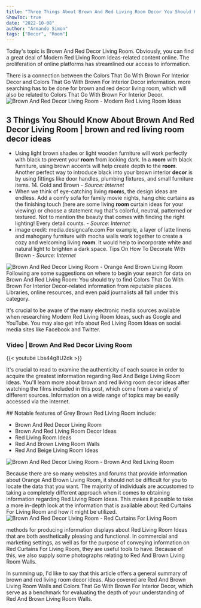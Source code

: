 ```yaml
---
title: "Three Things About Brown And Red Living Room Decor You Should Know"
ShowToc: true 
date: "2022-10-08"
author: "Armando Simon" 
tags: ["Decor", "Room"]
---
```


Today's topic is Brown And Red Decor Living Room. Obviously, you can find a great deal of Modern Red Living Room Ideas-related content online. The proliferation of online platforms has streamlined our access to information.

There is a connection between the Colors That Go With Brown For Interior Decor and Colors That Go With Brown For Interior Decor information. more searching has to be done for brown and red decor living room, which will also be related to Colors That Go With Brown For Interior Decor.
<img loading="lazy" src="https://i.pinimg.com/736x/86/6c/d9/866cd90ca4a562bbc5c601fd4139556d--red-accents-wall-accents.jpg" onerror="this.onerror=null;this.src='https://blogger.googleusercontent.com/img/a/AVvXsEhe7F7TRXHtjiKvHb5vS7DmnxvpHiDyoYyYvm1nHB3Qp2_w3BnM6A2eq4v7FYxCC9bfZt3a9vIMtAYEKUiaDQbHMg-ViyGmRIj39MLp0bGFfgfYw1Dc9q_H-T0wiTm3l0Uq42dETrN9eC8aGJ9_IORZsxST1AcLR7np1koOfcc7tnHa4S8Mwz_xD9d0=s16000';" alt="Brown And Red Decor Living Room - Modern Red Living Room Ideas" >

## 3 Things You Should Know About Brown And Red Decor Living Room | brown and red living room decor ideas
-   Using light brown shades or light wooden furniture will work perfectly with black to prevent your **room** from looking dark. In a **room** with black furniture, using brown accents will help create depth to the **room**. Another perfect way to introduce black into your brown interior **decor** is by using fittings like door handles, plumbing fixtures, and small furniture items. 14. Gold and Brown - <cite>Source: Internet</cite>
-   When we think of eye-catching living **room**s, the design ideas are endless. Add a comfy sofa for family movie nights, hang chic curtains as the finishing touch (here are some living **room** curtain ideas for your viewing) or choose a statement rug that's colorful, neutral, patterned or textured. Not to mention the beauty that comes with finding the right lighting! Every detail counts. - <cite>Source: Internet</cite>
-   image credit: media.designcafe.com For example, a layer of latte linens and mahogany furniture with mocha walls work together to create a cozy and welcoming living **room**. It would help to incorporate white and natural light to brighten a dark space. Tips On How To Decorate With Brown - <cite>Source: Internet</cite>


<img loading="lazy" src="https://legoland.com.vn/wp-content/uploads/2022/11/9-red-and-brown-living-room-most-accurate.png" onerror="this.onerror=null;this.src='https://blogger.googleusercontent.com/img/a/AVvXsEhe7F7TRXHtjiKvHb5vS7DmnxvpHiDyoYyYvm1nHB3Qp2_w3BnM6A2eq4v7FYxCC9bfZt3a9vIMtAYEKUiaDQbHMg-ViyGmRIj39MLp0bGFfgfYw1Dc9q_H-T0wiTm3l0Uq42dETrN9eC8aGJ9_IORZsxST1AcLR7np1koOfcc7tnHa4S8Mwz_xD9d0=s16000';" alt="Brown And Red Decor Living Room - Orange And Brown Living Room" >
Following are some suggestions on where to begin your search for data on Brown And Red Living Room:
You should try to find Colors That Go With Brown For Interior Decor-related information from reputable places. Libraries, online resources, and even paid journalists all fall under this category.

It's crucial to be aware of the many electronic media sources available when researching Modern Red Living Room Ideas, such as Google and YouTube. You may also get info about Red Living Room Ideas on social media sites like Facebook and Twitter.

### Video | Brown And Red Decor Living Room
{{< youtube Lbs44g8U2dk >}} 


It's crucial to read to examine the authenticity of each source in order to acquire the greatest information regarding Red And Beige Living Room Ideas.
You'll learn more about brown and red living room decor ideas after watching the films included in this post, which come from a variety of different sources. Information on a wide range of topics may be easily accessed via the internet.
<script async="async" data-cfasync="false" src="//normallydemandedalter.com/fe63df3c5408708b15d8dc3d9b206b31/invoke.js"></script>
<div id="container-fe63df3c5408708b15d8dc3d9b206b31"></div>
## Notable features of Grey Brown Red Living Room include:

- Brown And Red Decor Living Room
- Brown And Red Living Room Decor Ideas
- Red Living Room Ideas
- Red And Brown Living Room Walls
- Red And Beige Living Room Ideas

 <img loading="lazy" src="https://cdn.restorekaena.org/wp-content/uploads/living-room-appealing-brown-red-ideas_86749-728x450.jpg" onerror="this.onerror=null;this.src='https://blogger.googleusercontent.com/img/a/AVvXsEhe7F7TRXHtjiKvHb5vS7DmnxvpHiDyoYyYvm1nHB3Qp2_w3BnM6A2eq4v7FYxCC9bfZt3a9vIMtAYEKUiaDQbHMg-ViyGmRIj39MLp0bGFfgfYw1Dc9q_H-T0wiTm3l0Uq42dETrN9eC8aGJ9_IORZsxST1AcLR7np1koOfcc7tnHa4S8Mwz_xD9d0=s16000';" alt="Brown And Red Decor Living Room - Brown And Red Living Room" >

Because there are so many websites and forums that provide information about Orange And Brown Living Room, it should not be difficult for you to locate the data that you want.
The majority of individuals are accustomed to taking a completely different approach when it comes to obtaining information regarding Red Living Room Ideas. This makes it possible to take a more in-depth look at the information that is available about Red Curtains For Living Room and how it might be utilized.
<img loading="lazy" src="http://cdn.home-designing.com/wp-content/uploads/2020/03/red-and-brown-living-room-ideas-1024x614.jpg" onerror="this.onerror=null;this.src='https://blogger.googleusercontent.com/img/a/AVvXsEhe7F7TRXHtjiKvHb5vS7DmnxvpHiDyoYyYvm1nHB3Qp2_w3BnM6A2eq4v7FYxCC9bfZt3a9vIMtAYEKUiaDQbHMg-ViyGmRIj39MLp0bGFfgfYw1Dc9q_H-T0wiTm3l0Uq42dETrN9eC8aGJ9_IORZsxST1AcLR7np1koOfcc7tnHa4S8Mwz_xD9d0=s16000';" alt="Brown And Red Decor Living Room - Red Curtains For Living Room" >

methods for producing information displays about Red Living Room Ideas that are both aesthetically pleasing and functional. In commercial and marketing settings, as well as for the purpose of conveying information on Red Curtains For Living Room, they are useful tools to have. Because of this, we also supply some photographs relating to Red And Brown Living Room Walls.

In summing up, I'd like to say that this article offers a general summary of brown and red living room decor ideas. Also covered are Red And Brown Living Room Walls and Colors That Go With Brown For Interior Decor, which serve as a benchmark for evaluating the depth of your understanding of Red And Brown Living Room Walls.
	

